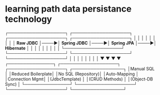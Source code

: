 # learning path data persistance technology
┌───────────────────┐     ┌───────────────────┐     ┌───────────────────┐     ┌───────────────────┐
│                   │     │                   │     │                   │     │                   │
│    **Raw JDBC**   │────▶│ **Spring JDBC**   │────▶│   **Spring JPA**  │────▶│   **Hibernate**   │
│                   │     │                   │     │                   │     │                   │
└───────────────────┘     └───────────────────┘     └───────────────────┘     └───────────────────┘
      │                         │                         │                         │
      │                         │                         │                         │
      ▼                         ▼                         ▼                         ▼
┌───────────────┐      ┌───────────────────┐      ┌───────────────────┐      ┌─────────────────┐
│Manual SQL     │      │Reduced Boilerplate│      │No SQL (Repository)│      │Auto-Mapping     │
│Connection Mgmt│      │(JdbcTemplate)     │      │(CRUD Methods)     │      │(Object-DB Sync) │
└───────────────┘      └───────────────────┘      └───────────────────┘      └─────────────────┘
